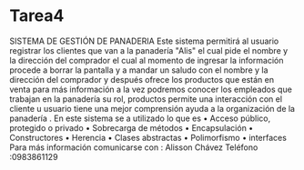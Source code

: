 # Tarea4
SISTEMA DE GESTIÓN DE PANADERIA
Este sistema permitirá al usuario registrar los clientes que van a la panadería "Alis" el cual pide el nombre y la dirección del comprador el cual al momento de ingresar la información procede a borrar la pantalla y a mandar un saludo con el nombre y la dirección del comprador y después ofrece los productos que están en venta para más información a la vez podremos conocer los empleados que trabajan en la panadería su rol, productos permite una interacción con el cliente u usuario tiene una mejor comprensión ayuda a la organización de la panadería .
En este sistema se a utilizado lo que es
•	Acceso público, protegido o privado
•	Sobrecarga de métodos
•	Encapsulación
•	Constructores
•	Herencia
•	Clases abstractas
•	Polimorfismo 
•	interfaces
 Para más información comunicarse con : Alisson Chávez 
Teléfono :0983861129
